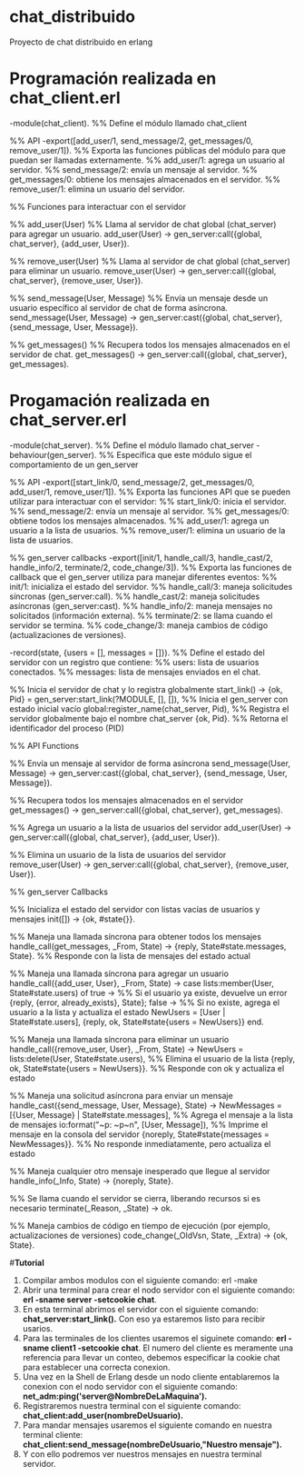 # chat_distribuido
Proyecto de chat distribuido en erlang
# **Programación realizada en chat_client.erl**
-module(chat_client).  %% Define el módulo llamado chat_client

%% API
-export([add_user/1, send_message/2, get_messages/0, remove_user/1]).
%% Exporta las funciones públicas del módulo para que puedan ser llamadas externamente.
%% add_user/1: agrega un usuario al servidor.
%% send_message/2: envía un mensaje al servidor.
%% get_messages/0: obtiene los mensajes almacenados en el servidor.
%% remove_user/1: elimina un usuario del servidor.

%% Funciones para interactuar con el servidor

%% add_user(User)
%% Llama al servidor de chat global (chat_server) para agregar un usuario.
add_user(User) ->
    gen_server:call({global, chat_server}, {add_user, User}).

%% remove_user(User)
%% Llama al servidor de chat global (chat_server) para eliminar un usuario.
remove_user(User) ->
    gen_server:call({global, chat_server}, {remove_user, User}).

%% send_message(User, Message)
%% Envía un mensaje desde un usuario específico al servidor de chat de forma asíncrona.
send_message(User, Message) ->
    gen_server:cast({global, chat_server}, {send_message, User, Message}).

%% get_messages()
%% Recupera todos los mensajes almacenados en el servidor de chat.
get_messages() ->
    gen_server:call({global, chat_server}, get_messages).
# **Progamación realizada en chat_server.erl**
-module(chat_server).  %% Define el módulo llamado chat_server
-behaviour(gen_server).  %% Especifica que este módulo sigue el comportamiento de un gen_server

%% API
-export([start_link/0, send_message/2, get_messages/0, add_user/1, remove_user/1]).
%% Exporta las funciones API que se pueden utilizar para interactuar con el servidor:
%% start_link/0: inicia el servidor.
%% send_message/2: envía un mensaje al servidor.
%% get_messages/0: obtiene todos los mensajes almacenados.
%% add_user/1: agrega un usuario a la lista de usuarios.
%% remove_user/1: elimina un usuario de la lista de usuarios.

%% gen_server callbacks
-export([init/1, handle_call/3, handle_cast/2, handle_info/2, terminate/2, code_change/3]).
%% Exporta las funciones de callback que el gen_server utiliza para manejar diferentes eventos:
%% init/1: inicializa el estado del servidor.
%% handle_call/3: maneja solicitudes síncronas (gen_server:call).
%% handle_cast/2: maneja solicitudes asíncronas (gen_server:cast).
%% handle_info/2: maneja mensajes no solicitados (información externa).
%% terminate/2: se llama cuando el servidor se termina.
%% code_change/3: maneja cambios de código (actualizaciones de versiones).

-record(state, {users = [], messages = []}).
%% Define el estado del servidor con un registro que contiene:
%% users: lista de usuarios conectados.
%% messages: lista de mensajes enviados en el chat.

%% Inicia el servidor de chat y lo registra globalmente
start_link() ->
    {ok, Pid} = gen_server:start_link(?MODULE, [], []),  %% Inicia el gen_server con estado inicial vacío
    global:register_name(chat_server, Pid),              %% Registra el servidor globalmente bajo el nombre chat_server
    {ok, Pid}.                                           %% Retorna el identificador del proceso (PID)

%% API Functions

%% Envía un mensaje al servidor de forma asíncrona
send_message(User, Message) ->
    gen_server:cast({global, chat_server}, {send_message, User, Message}).

%% Recupera todos los mensajes almacenados en el servidor
get_messages() ->
    gen_server:call({global, chat_server}, get_messages).

%% Agrega un usuario a la lista de usuarios del servidor
add_user(User) ->
    gen_server:call({global, chat_server}, {add_user, User}).

%% Elimina un usuario de la lista de usuarios del servidor
remove_user(User) ->
    gen_server:call({global, chat_server}, {remove_user, User}).

%% gen_server Callbacks

%% Inicializa el estado del servidor con listas vacías de usuarios y mensajes
init([]) ->
    {ok, #state{}}.

%% Maneja una llamada síncrona para obtener todos los mensajes
handle_call(get_messages, _From, State) ->
    {reply, State#state.messages, State}.  %% Responde con la lista de mensajes del estado actual

%% Maneja una llamada síncrona para agregar un usuario
handle_call({add_user, User}, _From, State) ->
    case lists:member(User, State#state.users) of
        true ->  %% Si el usuario ya existe, devuelve un error
            {reply, {error, already_exists}, State};
        false ->  %% Si no existe, agrega el usuario a la lista y actualiza el estado
            NewUsers = [User | State#state.users],
            {reply, ok, State#state{users = NewUsers}}
    end.

%% Maneja una llamada síncrona para eliminar un usuario
handle_call({remove_user, User}, _From, State) ->
    NewUsers = lists:delete(User, State#state.users),  %% Elimina el usuario de la lista
    {reply, ok, State#state{users = NewUsers}}.        %% Responde con ok y actualiza el estado

%% Maneja una solicitud asíncrona para enviar un mensaje
handle_cast({send_message, User, Message}, State) ->
    NewMessages = [{User, Message} | State#state.messages],  %% Agrega el mensaje a la lista de mensajes
    io:format("~p: ~p~n", [User, Message]),  %% Imprime el mensaje en la consola del servidor
    {noreply, State#state{messages = NewMessages}}.  %% No responde inmediatamente, pero actualiza el estado

%% Maneja cualquier otro mensaje inesperado que llegue al servidor
handle_info(_Info, State) ->
    {noreply, State}.

%% Se llama cuando el servidor se cierra, liberando recursos si es necesario
terminate(_Reason, _State) ->
    ok.

%% Maneja cambios de código en tiempo de ejecución (por ejemplo, actualizaciones de versiones)
code_change(_OldVsn, State, _Extra) ->
    {ok, State}.


#**Tutorial**
1. Compilar ambos modulos con el siguiente comando: erl -make
2. Abrir una terminal para crear el nodo servidor con el siguiente comando:
   **erl -sname server -setcookie chat**.
3. En esta terminal abrimos el servidor con el siguiente comando:
   **chat_server:start_link().**
   Con eso ya estaremos listo para recibir usarios.
4. Para las terminales de los clientes usaremos el siguinete comando:
   **erl -sname client1 -setcookie chat**.
   El numero del cliente es meramente una referencia para llevar un conteo, debemos especificar la cookie chat para establecer una correcta conexion.
5. Una vez en la Shell de Erlang desde un nodo cliente entablaremos la conexion con el nodo servidor con el siguiente comando:
   **net_adm:ping('server@NombreDeLaMaquina').**
6. Registraremos nuestra terminal con el siguiente comando:
   **chat_client:add_user(nombreDeUsuario).**
7. Para mandar mensajes usaremos el siguiente comando en nuestra terminal cliente:
   **chat_client:send_message(nombreDeUsuario,"Nuestro mensaje").**
8. Y con ello podremos ver nuestros mensajes en nuestra terminal servidor.
